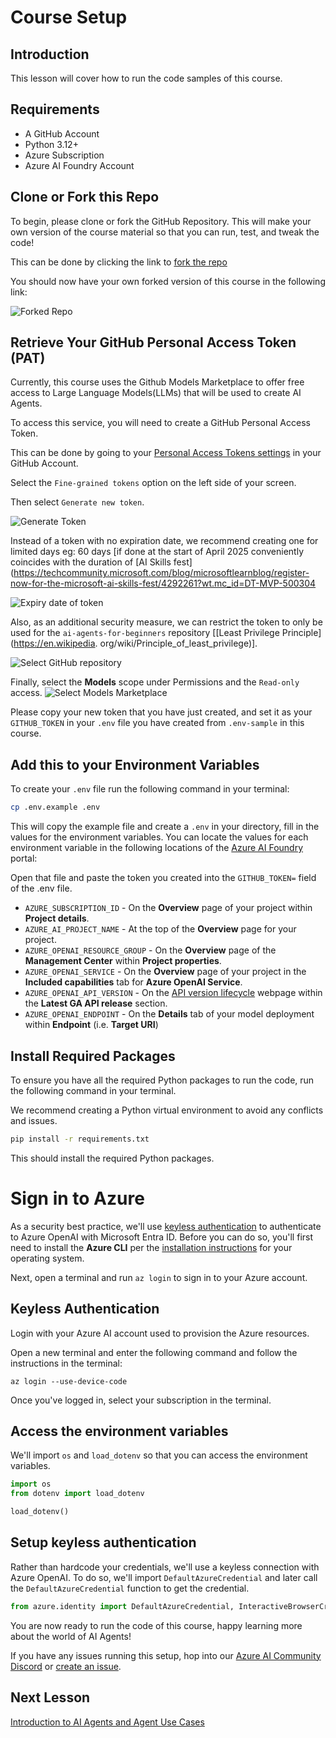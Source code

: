 # Course Setup

## Introduction

This lesson will cover how to run the code samples of this course.

## Requirements

- A GitHub Account
- Python 3.12+
- Azure Subscription
- Azure AI Foundry Account

## Clone or Fork this Repo

To begin, please clone or fork the GitHub Repository. This will make your own version of the course material so that you can run, test, and tweak the code!

This can be done by clicking the link to <a href="https://github.com/microsoft/ai-agents-for-beginners/fork" target="_blank">fork the repo</a>

You should now have your own forked version of this course in the following link:

![Forked Repo](./images/forked-repo.png)

## Retrieve Your GitHub Personal Access Token (PAT)

Currently, this course uses the Github Models Marketplace to offer free access to Large Language Models(LLMs) that will be used to create AI Agents.

To access this service, you will need to create a GitHub Personal Access Token.

This can be done by going to your <a href="https://github.com/settings/personal-access-tokens" target="_blank">Personal Access Tokens settings</a> in your GitHub Account.

Select the `Fine-grained tokens` option on the left side of your screen.

Then select `Generate new token`.

![Generate Token](./images/generate-token.png)

Instead of a token with no expiration date, we  recommend creating one for limited days eg: 60 days [if done at the start of April 2025 conveniently coincides with the duration of [AI Skills fest](https://techcommunity.microsoft.com/blog/microsoftlearnblog/register-now-for-the-microsoft-ai-skills-fest/4292261?wt.mc_id=DT-MVP-500304

![Expiry date of token](./images/token_with_expiry_date.png)

Also, as an additional security measure, we can restrict the token to only be used for the `ai-agents-for-beginners` repository [[Least Privilege Principle](https://en.wikipedia.
org/wiki/Principle_of_least_privilege)].

![Select GitHub repository](./images/token_select_repositories.png)

Finally, select the **Models** scope under Permissions and the `Read-only` access.
![Select Models Marketplace](./images/token_chose_permission.png)

Please copy your new token that you have just created, and set it as your `GITHUB_TOKEN` in your `.env` file you have created from `.env-sample` in this course.

## Add this to your Environment Variables

To create your `.env` file run the following command in your terminal:

```bash
cp .env.example .env
```

This will copy the example file and create a `.env` in your directory, fill in the values for the environment variables. You can locate the values for each environment variable in the following locations of the [Azure AI Foundry](https://ai.azure.com?WT.mc_id=academic-105485-koreyst) portal:

Open that file and paste the token you created into the `GITHUB_TOKEN=` field of the .env file.

- `AZURE_SUBSCRIPTION_ID` - On the **Overview** page of your project within **Project details**.
- `AZURE_AI_PROJECT_NAME` - At the top of the **Overview** page for your project.
- `AZURE_OPENAI_RESOURCE_GROUP` - On the **Overview** page of the **Management Center** within **Project properties**.
- `AZURE_OPENAI_SERVICE` - On the **Overview** page of your project in the **Included capabilities** tab for **Azure OpenAI Service**.
- `AZURE_OPENAI_API_VERSION` - On the [API version lifecycle](https://learn.microsoft.com/azure/ai-services/openai/api-version-deprecation#latest-ga-api-release?WT.mc_id=academic-105485-koreyst) webpage within the **Latest GA API release** section.
- `AZURE_OPENAI_ENDPOINT` - On the **Details** tab of your model deployment within **Endpoint** (i.e. **Target URI**)

## Install Required Packages

To ensure you have all the required Python packages to run the code, run the following command in your terminal.

We recommend creating a Python virtual environment to avoid any conflicts and issues.

```bash
pip install -r requirements.txt
```

This should install the required Python packages.

# Sign in to Azure

As a security best practice, we'll use [keyless authentication](https://learn.microsoft.com/azure/developer/ai/keyless-connections?tabs=csharp%2Cazure-cli?WT.mc_id=academic-105485-koreyst) to authenticate to Azure OpenAI with Microsoft Entra ID. Before you can do so, you'll first need to install the **Azure CLI** per the [installation instructions](https://learn.microsoft.com/cli/azure/install-azure-cli?WT.mc_id=academic-105485-koreyst) for your operating system.

Next, open a terminal and run `az login` to sign in to your Azure account.

## Keyless Authentication

Login with your Azure AI account used to provision the Azure resources.

Open a new terminal and enter the following command and follow the instructions in the terminal:

`az login --use-device-code`

Once you've logged in, select your subscription in the terminal.

## Access the environment variables

We'll import `os` and `load_dotenv` so that you can access the environment variables.

```python
import os
from dotenv import load_dotenv

load_dotenv()
```

## Setup keyless authentication

Rather than hardcode your credentials, we'll use a keyless connection with Azure OpenAI. To do so, we'll import `DefaultAzureCredential` and later call the `DefaultAzureCredential` function to get the credential.

```python
from azure.identity import DefaultAzureCredential, InteractiveBrowserCredential
```

You are now ready to run the code of this course, happy learning more about the world of AI Agents!

If you have any issues running this setup, hop into our <a href="https://discord.gg/kzRShWzttr" target="_blank">Azure AI Community Discord</a> or <a href="https://github.com/microsoft/ai-agents-for-beginners/issues?WT.mc_id=academic-105485-koreyst" target="_blank">create an issue</a>.

## Next Lesson

[Introduction to AI Agents and Agent Use Cases](../01-intro-to-ai-agents/README.md)
